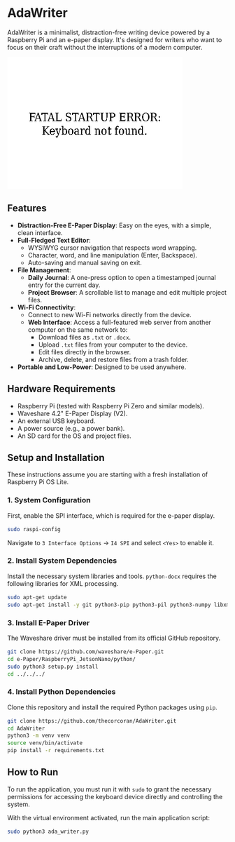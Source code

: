 # AdaWriter

AdaWriter is a minimalist, distraction-free writing device powered by a Raspberry Pi and an e-paper display. It's designed for writers who want to focus on their craft without the interruptions of a modern computer.

![AdaWriter Screenshot](sim_output.png)

## Features

*   **Distraction-Free E-Paper Display**: Easy on the eyes, with a simple, clean interface.
*   **Full-Fledged Text Editor**:
    *   WYSIWYG cursor navigation that respects word wrapping.
    *   Character, word, and line manipulation (Enter, Backspace).
    *   Auto-saving and manual saving on exit.
*   **File Management**:
    *   **Daily Journal**: A one-press option to open a timestamped journal entry for the current day.
    *   **Project Browser**: A scrollable list to manage and edit multiple project files.
*   **Wi-Fi Connectivity**:
    *   Connect to new Wi-Fi networks directly from the device.
    *   **Web Interface**: Access a full-featured web server from another computer on the same network to:
        *   Download files as `.txt` or `.docx`.
        *   Upload `.txt` files from your computer to the device.
        *   Edit files directly in the browser.
        *   Archive, delete, and restore files from a trash folder.
*   **Portable and Low-Power**: Designed to be used anywhere.

## Hardware Requirements

*   Raspberry Pi (tested with Raspberry Pi Zero and similar models).
*   Waveshare 4.2" E-Paper Display (V2).
*   An external USB keyboard.
*   A power source (e.g., a power bank).
*   An SD card for the OS and project files.

## Setup and Installation

These instructions assume you are starting with a fresh installation of Raspberry Pi OS Lite.

### 1. System Configuration

First, enable the SPI interface, which is required for the e-paper display.

```bash
sudo raspi-config
```
Navigate to `3 Interface Options` -> `I4 SPI` and select `<Yes>` to enable it.

### 2. Install System Dependencies

Install the necessary system libraries and tools.
`python-docx` requires the following libraries for XML processing.
```bash
sudo apt-get update
sudo apt-get install -y git python3-pip python3-pil python3-numpy libxml2-dev libxslt1-dev
```

### 3. Install E-Paper Driver

The Waveshare driver must be installed from its official GitHub repository.

```bash
git clone https://github.com/waveshare/e-Paper.git
cd e-Paper/RaspberryPi_JetsonNano/python/
sudo python3 setup.py install
cd ../../../
```

### 4. Install Python Dependencies

Clone this repository and install the required Python packages using `pip`.

```bash
git clone https://github.com/thecorcoran/AdaWriter.git
cd AdaWriter
python3 -m venv venv
source venv/bin/activate
pip install -r requirements.txt
```

## How to Run

To run the application, you must run it with `sudo` to grant the necessary permissions for accessing the keyboard device directly and controlling the system.

With the virtual environment activated, run the main application script:

```bash
sudo python3 ada_writer.py
```
